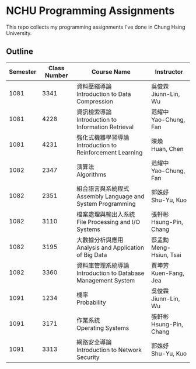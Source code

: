 # NCHU Programming Assignments
This repo collects my programming assignments I've done in Chung Hsing University.

## Outline

| Semester | Class Number | Course Name                                                  | Instructor                   |
| -------- | ------------ | ------------------------------------------------------------ | ---------------------------- |
| 1081     | 3341         | 資料壓縮導論<br/>Introduction to Data Compression            | 吳俊霖<br />Jiunn-Lin, Wu    |
| 1081     | 4228         | 資訊檢索導論<br/>Introduction to Information Retrieval       | 范耀中<br />Yao-Chung, Fan   |
| 1081     | 4231         | 強化式機器學習導論<br />Introduction to Reinforcement Learning | 陳煥<br />Huan, Chen         |
| 1082     | 2347         | 演算法<br/>Algorithms                                        | 范耀中<br />Yao-Chung, Fan   |
| 1082     | 2351         | 組合語言與系統程式<br/>Assembly Language and System Programming | 郭姝妤<br />Shu-Yu, Kuo      |
| 1082     | 3110         | 檔案處理與輸出入系統<br/>File Processing and I/O Systems     | 張軒彬<br />Hsung-Pin, Chang |
| 1082     | 3195         | 大數據分析與應用<br/>Analysis and Application of Big Data    | 蔡孟勳<br />Meng-Hsiun, Tsai |
| 1082     | 3360         | 資料庫管理系統導論<br/>Introduction to Database Management System | 賈坤芳<br />Kuen-Fang, Jea   |
| 1091     | 1234         | 機率<br />Probability                                        | 吳俊霖<br />Jiunn-Lin, Wu    |
| 1091     | 3171         | 作業系統<br />Operating Systems                              | 張軒彬<br />Hsung-Pin, Chang |
| 1091     | 3313         | 網路安全導論<br />Introduction to Network Security           | 郭姝妤<br />Shu-Yu, Kuo      |

